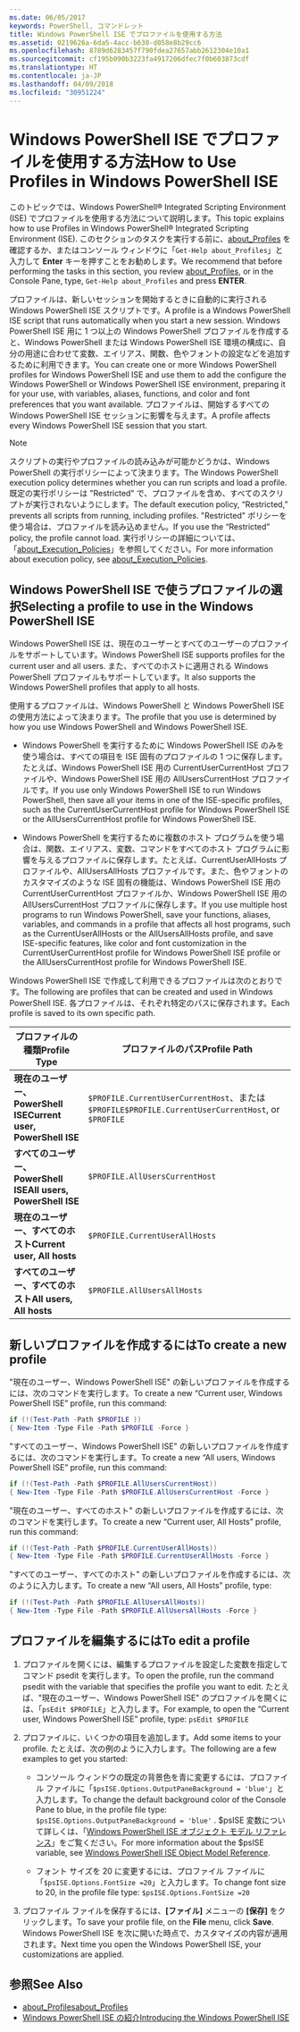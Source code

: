 ```yaml
---
ms.date: 06/05/2017
keywords: PowerShell, コマンドレット
title: Windows PowerShell ISE でプロファイルを使用する方法
ms.assetid: 0219626a-6da5-4acc-b630-d058e8b29cc6
ms.openlocfilehash: 8789d6283457f790fdea27657abb2612304e10a1
ms.sourcegitcommit: cf195b090b3223fa4917206dfec7f0b603873cdf
ms.translationtype: HT
ms.contentlocale: ja-JP
ms.lasthandoff: 04/09/2018
ms.locfileid: "30951224"
---
```

# <a name="how-to-use-profiles-in-windows-powershell-ise"></a><span data-ttu-id="f851a-103">Windows PowerShell ISE でプロファイルを使用する方法</span><span class="sxs-lookup"><span data-stu-id="f851a-103">How to Use Profiles in Windows PowerShell ISE</span></span>

<span data-ttu-id="f851a-104">このトピックでは、Windows PowerShell® Integrated Scripting Environment (ISE) でプロファイルを使用する方法について説明します。</span><span class="sxs-lookup"><span data-stu-id="f851a-104">This topic explains how to use Profiles in Windows PowerShell® Integrated Scripting Environment (ISE).</span></span> <span data-ttu-id="f851a-105">このセクションのタスクを実行する前に、[about_Profiles](/powershell/module/microsoft.powershell.core/about/about_profiles) を確認するか、またはコンソール ウィンドウに「`Get-Help about_Profiles`」と入力して **Enter** キーを押すことをお勧めします。</span><span class="sxs-lookup"><span data-stu-id="f851a-105">We recommend that before performing the tasks in this section, you review [about_Profiles](/powershell/module/microsoft.powershell.core/about/about_profiles), or in the Console Pane, type, `Get-Help about_Profiles` and press **ENTER**.</span></span>

<span data-ttu-id="f851a-106">プロファイルは、新しいセッションを開始するときに自動的に実行される Windows PowerShell ISE スクリプトです。</span><span class="sxs-lookup"><span data-stu-id="f851a-106">A profile is a Windows PowerShell ISE script that runs automatically when you start a new session.</span></span>  <span data-ttu-id="f851a-107">Windows PowerShell ISE 用に 1 つ以上の Windows PowerShell プロファイルを作成すると、Windows PowerShell または Windows PowerShell ISE 環境の構成に、自分の用途に合わせて変数、エイリアス、関数、色やフォントの設定などを追加するために利用できます。</span><span class="sxs-lookup"><span data-stu-id="f851a-107">You can create one or more Windows PowerShell profiles for Windows PowerShell ISE and use them to add the configure the Windows PowerShell or Windows PowerShell ISE environment, preparing it for your use, with variables, aliases, functions, and color and font preferences that you want available.</span></span> <span data-ttu-id="f851a-108">プロファイルは、開始するすべての Windows PowerShell ISE セッションに影響を与えます。</span><span class="sxs-lookup"><span data-stu-id="f851a-108">A profile affects every Windows PowerShell ISE session that you start.</span></span>

> [!NOTE]
> <span data-ttu-id="f851a-109">スクリプトの実行やプロファイルの読み込みが可能かどうかは、Windows PowerShell の実行ポリシーによって決まります。</span><span class="sxs-lookup"><span data-stu-id="f851a-109">The Windows PowerShell execution policy determines whether you can run scripts and load a profile.</span></span> <span data-ttu-id="f851a-110">既定の実行ポリシーは "Restricted" で、プロファイルを含め、すべてのスクリプトが実行されないようにします。</span><span class="sxs-lookup"><span data-stu-id="f851a-110">The default execution policy, “Restricted,” prevents all scripts from running, including profiles.</span></span> <span data-ttu-id="f851a-111">"Restricted" ポリシーを使う場合は、プロファイルを読み込めません。</span><span class="sxs-lookup"><span data-stu-id="f851a-111">If you use the “Restricted” policy, the profile cannot load.</span></span> <span data-ttu-id="f851a-112">実行ポリシーの詳細については、「[about_Execution_Policies](/powershell/module/microsoft.powershell.core/about/about_execution_policies)」を参照してください。</span><span class="sxs-lookup"><span data-stu-id="f851a-112">For more information about execution policy, see [about_Execution_Policies](/powershell/module/microsoft.powershell.core/about/about_execution_policies).</span></span>

## <a name="selecting-a-profile-to-use-in-the-windows-powershell-ise"></a><span data-ttu-id="f851a-113">Windows PowerShell ISE で使うプロファイルの選択</span><span class="sxs-lookup"><span data-stu-id="f851a-113">Selecting a profile to use in the Windows PowerShell ISE</span></span>

<span data-ttu-id="f851a-114">Windows PowerShell ISE は、現在のユーザーとすべてのユーザーのプロファイルをサポートしています。</span><span class="sxs-lookup"><span data-stu-id="f851a-114">Windows PowerShell ISE supports profiles for the current user and all users.</span></span> <span data-ttu-id="f851a-115">また、すべてのホストに適用される Windows PowerShell プロファイルもサポートしています。</span><span class="sxs-lookup"><span data-stu-id="f851a-115">It also supports the Windows PowerShell profiles that apply to all hosts.</span></span>

<span data-ttu-id="f851a-116">使用するプロファイルは、Windows PowerShell と Windows PowerShell ISE の使用方法によって決まります。</span><span class="sxs-lookup"><span data-stu-id="f851a-116">The profile that you use is determined by how you use Windows PowerShell and Windows PowerShell ISE.</span></span>

- <span data-ttu-id="f851a-117">Windows PowerShell を実行するために Windows PowerShell ISE のみを使う場合は、すべての項目を ISE 固有のプロファイルの 1 つに保存します。たとえば、Windows PowerShell ISE 用の CurrentUserCurrentHost プロファイルや、Windows PowerShell ISE 用の AllUsersCurrentHost プロファイルです。</span><span class="sxs-lookup"><span data-stu-id="f851a-117">If you use only Windows PowerShell ISE to run Windows PowerShell, then save all your items in one of the ISE-specific profiles, such as the CurrentUserCurrentHost profile for Windows PowerShell ISE or the AllUsersCurrentHost profile for Windows PowerShell ISE.</span></span>

- <span data-ttu-id="f851a-118">Windows PowerShell を実行するために複数のホスト プログラムを使う場合は、関数、エイリアス、変数、コマンドをすべてのホスト プログラムに影響を与えるプロファイルに保存します。たとえば、CurrentUserAllHosts プロファイルや、AllUsersAllHosts プロファイルです。また、色やフォントのカスタマイズのような ISE 固有の機能は、Windows PowerShell ISE 用の CurrentUserCurrentHost プロファイルか、Windows PowerShell ISE 用の AllUsersCurrentHost プロファイルに保存します。</span><span class="sxs-lookup"><span data-stu-id="f851a-118">If you use multiple host programs to run Windows PowerShell, save your functions, aliases, variables, and commands in a profile that affects all host programs, such as the CurrentUserAllHosts or the AllUsersAllHosts profile, and save ISE-specific features, like color and font customization in the CurrentUserCurrentHost profile for Windows PowerShell ISE profile or the AllUsersCurrentHost profile for Windows PowerShell ISE.</span></span>

<span data-ttu-id="f851a-119">Windows PowerShell ISE で作成して利用できるプロファイルは次のとおりです。</span><span class="sxs-lookup"><span data-stu-id="f851a-119">The following are profiles that can be created and used in Windows PowerShell ISE.</span></span> <span data-ttu-id="f851a-120">各プロファイルは、それぞれ特定のパスに保存されます。</span><span class="sxs-lookup"><span data-stu-id="f851a-120">Each profile is saved to its own specific path.</span></span>

| <span data-ttu-id="f851a-121">プロファイルの種類</span><span class="sxs-lookup"><span data-stu-id="f851a-121">Profile Type</span></span> | <span data-ttu-id="f851a-122">プロファイルのパス</span><span class="sxs-lookup"><span data-stu-id="f851a-122">Profile Path</span></span> |
| --- | --- |
| <span data-ttu-id="f851a-123">**現在のユーザー、PowerShell ISE**</span><span class="sxs-lookup"><span data-stu-id="f851a-123">**Current user, PowerShell ISE**</span></span>| <span data-ttu-id="f851a-124">`$PROFILE.CurrentUserCurrentHost`、または `$PROFILE`</span><span class="sxs-lookup"><span data-stu-id="f851a-124">`$PROFILE.CurrentUserCurrentHost`, or `$PROFILE`</span></span> |
| <span data-ttu-id="f851a-125">**すべてのユーザー、PowerShell ISE**</span><span class="sxs-lookup"><span data-stu-id="f851a-125">**All users, PowerShell ISE**</span></span>| `$PROFILE.AllUsersCurrentHost` |
| <span data-ttu-id="f851a-126">**現在のユーザー、すべてのホスト**</span><span class="sxs-lookup"><span data-stu-id="f851a-126">**Current user, All hosts**</span></span>| `$PROFILE.CurrentUserAllHosts` |
| <span data-ttu-id="f851a-127">**すべてのユーザー、すべてのホスト**</span><span class="sxs-lookup"><span data-stu-id="f851a-127">**All users, All hosts**</span></span> | `$PROFILE.AllUsersAllHosts` |

## <a name="to-create-a-new-profile"></a><span data-ttu-id="f851a-128">新しいプロファイルを作成するには</span><span class="sxs-lookup"><span data-stu-id="f851a-128">To create a new profile</span></span>

<span data-ttu-id="f851a-129">"現在のユーザー、Windows PowerShell ISE" の新しいプロファイルを作成するには、次のコマンドを実行します。</span><span class="sxs-lookup"><span data-stu-id="f851a-129">To create a new “Current user, Windows PowerShell ISE” profile, run this command:</span></span>

```powershell
if (!(Test-Path -Path $PROFILE ))
{ New-Item -Type File -Path $PROFILE -Force }
```

<span data-ttu-id="f851a-130">"すべてのユーザー、Windows PowerShell ISE" の新しいプロファイルを作成するには、次のコマンドを実行します。</span><span class="sxs-lookup"><span data-stu-id="f851a-130">To create a new “All users, Windows PowerShell ISE” profile, run this command:</span></span>

```powershell
if (!(Test-Path -Path $PROFILE.AllUsersCurrentHost))
{ New-Item -Type File -Path $PROFILE.AllUsersCurrentHost -Force }
```

<span data-ttu-id="f851a-131">"現在のユーザー、すべてのホスト" の新しいプロファイルを作成するには、次のコマンドを実行します。</span><span class="sxs-lookup"><span data-stu-id="f851a-131">To create a new “Current user, All Hosts” profile, run this command:</span></span>

```powershell
if (!(Test-Path -Path $PROFILE.CurrentUserAllHosts))
{ New-Item -Type File -Path $PROFILE.CurrentUserAllHosts -Force }
```

<span data-ttu-id="f851a-132">"すべてのユーザー、すべてのホスト" の新しいプロファイルを作成するには、次のように入力します。</span><span class="sxs-lookup"><span data-stu-id="f851a-132">To create a new “All users, All Hosts” profile, type:</span></span>

```powershell
if (!(Test-Path -Path $PROFILE.AllUsersAllHosts))
{ New-Item -Type File -Path $PROFILE.AllUsersAllHosts -Force }
```

## <a name="to-edit-a-profile"></a><span data-ttu-id="f851a-133">プロファイルを編集するには</span><span class="sxs-lookup"><span data-stu-id="f851a-133">To edit a profile</span></span>

1. <span data-ttu-id="f851a-134">プロファイルを開くには、編集するプロファイルを設定した変数を指定してコマンド psedit を実行します。</span><span class="sxs-lookup"><span data-stu-id="f851a-134">To open the profile, run the command psedit with the variable that specifies the profile you want to edit.</span></span> <span data-ttu-id="f851a-135">たとえば、"現在のユーザー、Windows PowerShell ISE" のプロファイルを開くには、「`psEdit $PROFILE`」と入力します。</span><span class="sxs-lookup"><span data-stu-id="f851a-135">For example, to open the “Current user, Windows PowerShell ISE” profile, type: `psEdit $PROFILE`</span></span>

2. <span data-ttu-id="f851a-136">プロファイルに、いくつかの項目を追加します。</span><span class="sxs-lookup"><span data-stu-id="f851a-136">Add some items to your profile.</span></span> <span data-ttu-id="f851a-137">たとえば、次の例のように入力します。</span><span class="sxs-lookup"><span data-stu-id="f851a-137">The following are a few examples to get you started:</span></span>

   - <span data-ttu-id="f851a-138">コンソール ウィンドウの既定の背景色を青に変更するには、プロファイル ファイルに「`$psISE.Options.OutputPaneBackground = 'blue'`」と入力します。</span><span class="sxs-lookup"><span data-stu-id="f851a-138">To change the default background color of the Console Pane to blue, in the profile file type: `$psISE.Options.OutputPaneBackground = 'blue'` .</span></span> <span data-ttu-id="f851a-139">$psISE 変数について詳しくは、「[Windows PowerShell ISE オブジェクト モデル リファレンス](The-ISE-Object-Model-Hierarchy.md)」をご覧ください。</span><span class="sxs-lookup"><span data-stu-id="f851a-139">For more information about the $psISE variable, see [Windows PowerShell ISE Object Model Reference](The-ISE-Object-Model-Hierarchy.md).</span></span>

   - <span data-ttu-id="f851a-140">フォント サイズを 20 に変更するには、プロファイル ファイルに「`$psISE.Options.FontSize =20`」と入力します。</span><span class="sxs-lookup"><span data-stu-id="f851a-140">To change font size to 20, in the profile file type: `$psISE.Options.FontSize =20`</span></span>

3. <span data-ttu-id="f851a-141">プロファイル ファイルを保存するには、**[ファイル]** メニューの **[保存]** をクリックします。</span><span class="sxs-lookup"><span data-stu-id="f851a-141">To save your profile file, on the **File** menu, click **Save**.</span></span> <span data-ttu-id="f851a-142">Windows PowerShell ISE を次に開いた時点で、カスタマイズの内容が適用されます。</span><span class="sxs-lookup"><span data-stu-id="f851a-142">Next time you open the Windows PowerShell ISE, your customizations are applied.</span></span>

## <a name="see-also"></a><span data-ttu-id="f851a-143">参照</span><span class="sxs-lookup"><span data-stu-id="f851a-143">See Also</span></span>

- [<span data-ttu-id="f851a-144">about_Profiles</span><span class="sxs-lookup"><span data-stu-id="f851a-144">about_Profiles</span></span>](/powershell/module/microsoft.powershell.core/about/about_profiles)
- [<span data-ttu-id="f851a-145">Windows PowerShell ISE の紹介</span><span class="sxs-lookup"><span data-stu-id="f851a-145">Introducing the Windows PowerShell ISE</span></span>](Introducing-the-Windows-PowerShell-ISE.md)